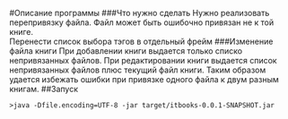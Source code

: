 #Описание программы
###Что нужно сделать
Нужно реализовать перепривязку файла. Файл может быть ошибочно привязан не к той книге.\
Перенести список выбора тэгов в отдельный фрейм
###Изменение файла книги
При добавлении книги выдается только списко непривязанных файлов. При редактировании книги выдается список непривязанных файлов плюс текущий файл книги. Таким образом удается избежать ошибки при привязке одного файла к двум разным книгам.
##Запуск
```shell script
>java -Dfile.encoding=UTF-8 -jar target/itbooks-0.0.1-SNAPSHOT.jar
```
